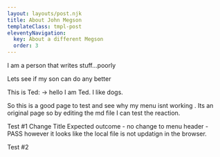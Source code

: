 ```yaml
---
layout: layouts/post.njk
title: About John Megson
templateClass: tmpl-post
eleventyNavigation:
  key: About a different Megson
  order: 3
---
```


I am a person that writes stuff...poorly 

Lets see if my son can do any better

This is Ted:  ->
hello I am Ted. I like dogs.

So this is a good page to test and see why my menu isnt working .  Its an original page so by editing the md file I can test the reaction.

Test #1 Change Title 
Expected outcome - no change to menu header - PASS however it looks like the local file is not updatign in the browser.

Test #2 

